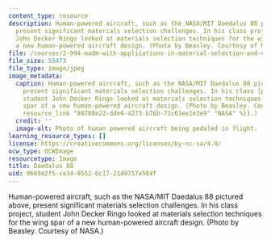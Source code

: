 ```yaml
---
content_type: resource
description: Human-powered aircraft, such as the NASA/MIT Daedalus 88 pictured above,
  present significant materials selection challenges. In his class project, student
  John Decker Ringo looked at materials selection techniques for the wing spar of
  a new human-powered aircraft design. (Photo by Beasley. Courtesy of NASA.)
file: /courses/2-994-madm-with-applications-in-material-selection-and-optimal-design-january-iap-2007/0669d2f5ce3405526c1721d9757e584f_2-994iap07.jpg
file_size: 55473
file_type: image/jpeg
image_metadata:
  caption: Human-powered aircraft, such as the NASA/MIT Daedalus 88 pictured above,
    present significant materials selection challenges. In his class [project](/courses/2-994-madm-with-applications-in-material-selection-and-optimal-design-january-iap-2007/pages/projects),
    student John Decker Ringo looked at materials selection techniques for the wing
    spar of a new human-powered aircraft design. (Photo by Beasley. Courtesy of {{%
    resource_link "80708e22-dde6-4273-b76b-71c01ee1e3e9" "NASA" %}}.)
  credit: ''
  image-alt: Photo of human powered aircraft being pedaled in flight.
learning_resource_types: []
license: https://creativecommons.org/licenses/by-nc-sa/4.0/
ocw_type: OCWImage
resourcetype: Image
title: Daedalus 88
uid: 0669d2f5-ce34-0552-6c17-21d9757e584f
---
```

Human-powered aircraft, such as the NASA/MIT Daedalus 88 pictured above, present significant materials selection challenges. In his class project, student John Decker Ringo looked at materials selection techniques for the wing spar of a new human-powered aircraft design. (Photo by Beasley. Courtesy of NASA.)